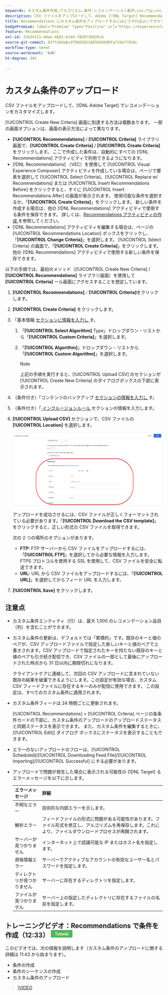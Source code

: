 ```yaml
---
keywords: カスタム条件作成;アルゴリズム;条件;レコメンデーション条件;csv;ftp;csv のアップロード
description: CSV ファイルをアップロードして、Adobe [!DNL Target] Recommendations でレコメンデーションをカスタマイズする方法を説明します。
title: Recommendations にカスタム条件をアップロードするにはどうすればよいですか？
badgePremium: label="Premium" type="Positive" url="https://experienceleague.adobe.com/docs/target/using/introduction/intro.html?lang=ja#premium newtab=true" tooltip="Target Premium に含まれる機能を確認してください。"
feature: Recommendations
exl-id: 33434121-e0ae-4b82-b1dd-78b9738026cb
source-git-commit: 02ffe8da6cdf96039218656b9690fa719a77910c
workflow-type: tm+mt
source-wordcount: '646'
ht-degree: 34%

---
```


# カスタム条件のアップロード

CSV ファイルをアップロードして、[!DNL Adobe Target] でレコメンデーションをカスタマイズします。

[!UICONTROL Create New Criteria] 画面に到達する方法は複数あります。 一部の画面オプションは、画面の表示方法によって異なります。

* **[!UICONTROL Recommendations]** / **[!UICONTROL Criteria]** ライブラリ画面で、**[!UICONTROL Create Criteria]** / **[!UICONTROL Create Criteria]** をクリックします。 ここで作成した条件は、自動的にすべての [!DNL Recommendations] アクティビティで利用できるようになります。
* [!DNL Recommendations] （VEC）を使用して [!UICONTROL Visual Experience Composer] アクティビティを作成している場合は、ページで要素を選択して [!UICONTROL Select Criteria]、[!UICONTROL Replace w/ Recommendations] または [!UICONTROL Insert Recommendations Before] をクリックすると、すぐに [!UICONTROL Insert Recommendations After] の画面が表示されます。 使用可能な条件を選択するか、「**[!UICONTROL Create Criteria]**」をクリックします。 新しい条件を作成する場合は、他の [!DNL Recommendations] アクティビティで使用する条件を保存できます。 詳しくは、[Recommendations アクティビティの作成 ](/help/main/c-recommendations/t-create-recs-activity/create-recs-activity.md) を参照してください。
* [!DNL Recommendations] アクティビティを編集する場合は、ページの [!UICONTROL Recommendations Location] ボックスをクリックし、「**[!UICONTROL Change Criteria]**」を選択します。 [!UICONTROL Select Criteria] の画面で、「**[!UICONTROL Create Criteria]**」をクリックします。 他の [!DNL Recommendations] アクティビティで使用する新しい条件を保存できます。

以下の手順では、最初のメソッド（[!UICONTROL Create New Criteria] / **[!UICONTROL Recommendations]** ライブラリ画面）を使用して **[!UICONTROL Criteria]** ール画面にアクセスすることを想定しています。

1. **[!UICONTROL Recommendations]**／**[!UICONTROL Criteria]**&#x200B;をクリックします。

1. **[!UICONTROL Create Criteria]** をクリックします。

1. 「基本情報 [ セクションに情報を入力し ](/help/main/c-recommendations/c-algorithms/create-new-algorithm.md#info) す。

   1. 「**[!UICONTROL Select Algorithm]** Type」ドロップダウン・リストから「**[!UICONTROL Custom Criteria]**」を選択します。

   1. 「**[!UICONTROL Algorithm]**」ドロップダウン・リストから「**[!UICONTROL Custom Algorithm]**」を選択します。

      >[!NOTE]
      >
      >上記の手順を実行すると、[!UICONTROL Upload CSV] のセクションが [!UICONTROL Create New Criteria] のダイアログボックスの下部に表示されます。

1. （条件付き）「コンテンツのバックアップ [ セクションの情報を入力し ](/help/main/c-recommendations/c-algorithms/create-new-algorithm.md#content) す。

1. （条件付き）「[ インクルージョンルール ](/help/main/c-recommendations/c-algorithms/create-new-algorithm.md#inclusion) セクションの情報を入力します。

1. **[!UICONTROL Upload CSV]** セクションで、CSV ファイルの **[!UICONTROL Location]** を選択します。

   ![CSV をアップロード セクション ](assets/upload-csv.png)

   アップロードを成功させるには、CSV ファイルが正しくフォーマットされている必要があります。「**[!UICONTROL Download the CSV template]**」をクリックすると、正しい形式の CSV ファイルを取得できます。

   次の 2 つの場所のオプションがあります。

   * **FTP:** FTP サーバーから CSV ファイルをアップロードするには、「**[!UICONTROL FTP]**」を選択してから必要な情報を入力します。 FTPS プロトコルを使用する SSL を使用して、CSV ファイルを安全に転送できます。
   * **URL:** URL から CSV ファイルをアップロードするには、「**[!UICONTROL URL]**」を選択してからフィード URL を入力します。

1. **[!UICONTROL Save]** をクリックします。

## 注意点

* カスタム条件エンティティ（行）は、最大 1,000 のレコメンデーション品目（列）を含むことができます。

* カスタム条件の更新は、デフォルトでは「累積的」です。既存のキーと値のペアが、CSV アップロードファイルで指定した新しいキーと値のペアで上書きされます。CSV アップロードで指定されたキーを持たない既存のキーと値のペアも引き続き配信でき、CSV ファイルの一部として最後にアップロードされた時点から 31 日以内に期限切れになります。

  クライアントケアに連絡して、次回の CSV アップロードに含まれていない既存の結果を破棄できるようにします。この設定が有効な場合、カスタム CSV フィードファイルに存在するキーのみが配信に使用できます。 この設定は、すべてのカスタム条件に適用されます。

* カスタム条件フィードは 24 時間ごとに更新されます。

  [!UICONTROL Recommendations] > [!UICONTROL Criteria] ページの各条件カードの下部に、カスタム条件のアップロードのアップロードステータスと同期ステータスを表示できます。 また、カスタム条件を編集するときに、[[!UICONTROL Edit]] ダイアログ ボックスにステータスを表示することもできます。

* エラーのないアップロードのフローは、[!UICONTROL Scheduled]/[!UICONTROL Downloading Feed File]/[!UICONTROL Importing]/[!UICONTROL Successful] にする必要があります。

* アップロードで問題が発生した場合に表示される可能性の [!DNL Target] るエラーメッセージを以下に示します。

  | エラーメッセージ | 詳細 |
  |--- |--- |
  | 不明なエラー | 技術的な内部エラーを示します。 |
  | 解析エラー | フィードファイルの形式に問題がある可能性があります。ファイル形式を修正し、アルゴリズムを再保存します。これにより、ファイルダウンロードプロセスが再開されます。 |
  | サーバーが見つかりません | インターネット上で認識可能な IP またはホスト名を指定します。 |
  | 資格情報エラー | サーバーでアクティブなアカウントの有効なユーザー名とパスワードを指定します。 |
  | ディレクトリが見つかりません | サーバーに存在するディレクトリを指定します。 |
  | ファイルが見つかりません | サーバー上の指定したディレクトリに存在するファイルの名前を指定します。 |

## トレーニングビデオ：Recommendations で条件を作成（12:33） ![ チュートリアルバッジ ](/help/main/assets/tutorial.png)

このビデオでは、次の情報を説明します（カスタム条件のアップロードに関する詳細は 11:43 から始まります）。

* 条件の作成
* 条件のシーケンスの作成
* カスタム条件のアップロード

>[!VIDEO](https://video.tv.adobe.com/v/27694?quality=12)
